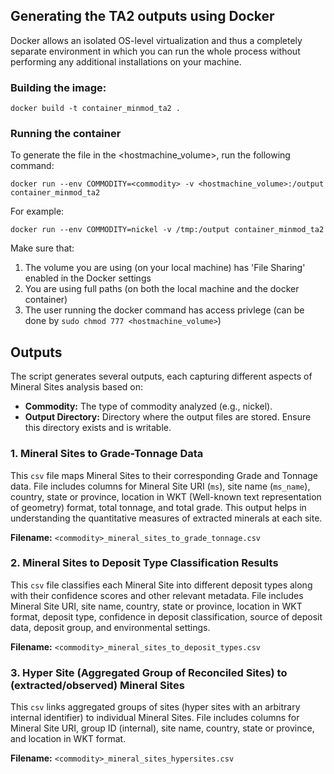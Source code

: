 ## Generating the TA2 outputs using Docker
Docker allows an isolated OS-level virtualization and thus a completely separate environment in which you can run the whole process without performing any additional installations on your machine.

### Building the image:
```
docker build -t container_minmod_ta2 .
```

### Running the container
To generate the file in the <hostmachine_volume>, run the following command:
```
docker run --env COMMODITY=<commodity> -v <hostmachine_volume>:/output container_minmod_ta2
```
For example:
```
docker run --env COMMODITY=nickel -v /tmp:/output container_minmod_ta2
```
Make sure that:
1. The volume you are using (on your local machine) has 'File Sharing' enabled in the Docker settings
2. You are using full paths (on both the local machine and the docker container)
3. The user running the docker command has access privlege (can be done by `sudo chmod 777 <hostmachine_volume>`)


## Outputs
The script generates several outputs, each capturing different aspects of Mineral Sites analysis based on:
- **Commodity:** The type of commodity analyzed (e.g., nickel).
- **Output Directory:** Directory where the output files are stored. Ensure this directory exists and is writable.

### 1. Mineral Sites to Grade-Tonnage Data
This `csv` file maps Mineral Sites to their corresponding Grade and Tonnage data. File includes columns for Mineral Site URI (`ms`), site name (`ms_name`), country, state or province, location in WKT (Well-known text representation of geometry) format, total tonnage, and total grade. This output helps in understanding the quantitative measures of extracted minerals at each site.

**Filename:** `<commodity>_mineral_sites_to_grade_tonnage.csv`

### 2. Mineral Sites to Deposit Type Classification Results
This `csv` file classifies each Mineral Site into different deposit types along with their confidence scores and other relevant metadata. File includes Mineral Site URI, site name, country, state or province, location in WKT format, deposit type, confidence in deposit classification, source of deposit data, deposit group, and environmental settings.

**Filename:** `<commodity>_mineral_sites_to_deposit_types.csv`

### 3. Hyper Site (Aggregated Group of Reconciled Sites) to (extracted/observed) Mineral Sites
This `csv` links aggregated groups of sites (hyper sites with an arbitrary internal identifier) to individual Mineral Sites. File includes columns for Mineral Site URI, group ID (internal), site name, country, state or province, and location in WKT format.

**Filename:** `<commodity>_mineral_sites_hypersites.csv`